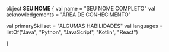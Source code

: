 object **SEU NOME** {
 val name = "SEU NOME COMPLETO"
 val acknowledgements = "ÁREA DE CONHECIMENTO"

 val primarySkillset = "ALGUMAS HABILIDADES"
 val languages = listOf("Java", "Python", "JavaScript", "Kotlin", "React")

}
